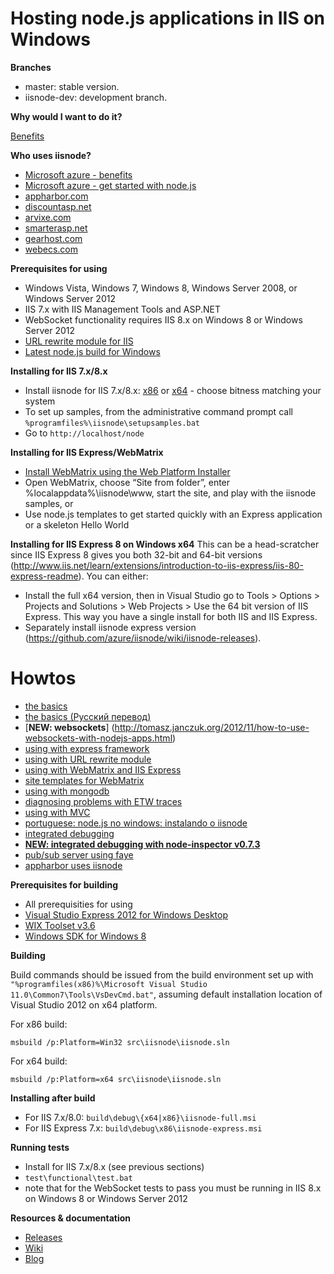 Hosting node.js applications in IIS on Windows
===

**Branches**

- master: stable version.
- iisnode-dev: development branch.

**Why would I want to do it?**

[Benefits](https://github.com/tjanczuk/iisnode/wiki)

**Who uses iisnode?**

- [Microsoft azure - benefits](http://blogs.msdn.com/b/hanuk/archive/2012/05/05/top-benefits-of-running-node-js-on-windows-azure.aspx)
- [Microsoft azure - get started with node.js](http://azure.microsoft.com/en-us/develop/nodejs/)
- [appharbor.com](http://blog.appharbor.com/2012/01/19/announcing-node-js-support)
- [discountasp.net](http://discountasp.net/press/2012_06_12_free-webmatrix-v2-rc-hosting-with-nodejs.aspx)
- [arvixe.com](http://arvixe.com)
- [smarterasp.net](http://www.smarterasp.net/)
- [gearhost.com](http://gearhost.com/)
- [webecs.com](http://webecs.com/)

**Prerequisites for using**

- Windows Vista, Windows 7, Windows 8, Windows Server 2008, or Windows Server 2012
- IIS 7.x with IIS Management Tools and ASP.NET
- WebSocket functionality requires IIS 8.x on Windows 8 or Windows Server 2012
- [URL rewrite module for IIS](http://www.iis.net/download/URLRewrite)
- [Latest node.js build for Windows](https://nodejs.org/en/download/)

**Installing for IIS 7.x/8.x**

- Install iisnode for IIS 7.x/8.x: [x86](https://github.com/azure/iisnode/releases/download/v0.2.21/iisnode-full-v0.2.21-x86.msi) or [x64](https://github.com/azure/iisnode/releases/download/v0.2.21/iisnode-full-v0.2.21-x64.msi) - choose bitness matching your system
- To set up samples, from the administrative command prompt call `%programfiles%\iisnode\setupsamples.bat`
- Go to `http://localhost/node`

**Installing for IIS Express/WebMatrix**

- [Install WebMatrix using the Web Platform Installer](http://www.microsoft.com/web/webmatrix/)
- Open WebMatrix, choose “Site from folder”, enter %localappdata%\iisnode\www, start the site, and play with the iisnode samples, or
- Use node.js templates to get started quickly with an Express application or a skeleton Hello World

**Installing for IIS Express 8 on Windows x64**
This can be a head-scratcher since IIS Express 8 gives you both 32-bit and 64-bit versions (http://www.iis.net/learn/extensions/introduction-to-iis-express/iis-80-express-readme). You can either:
- Install the full x64 version, then in Visual Studio go to Tools > Options > Projects and Solutions > Web Projects > Use the 64 bit version of IIS Express. This way you have a single install for both IIS and IIS Express.
- Separately install iisnode express version (https://github.com/azure/iisnode/wiki/iisnode-releases).


**Howtos**
=======
- [the basics](http://tomasz.janczuk.org/2011/08/hosting-nodejs-applications-in-iis-on.html)
- [the basics (Pусский перевод)](http://softdroid.net/hosting-nodejs-applications-ru)
- [**NEW: websockets**] (http://tomasz.janczuk.org/2012/11/how-to-use-websockets-with-nodejs-apps.html)
- [using with express framework](http://tomasz.janczuk.org/2011/08/hosting-express-nodejs-applications-in.html)
- [using with URL rewrite module](http://tomasz.janczuk.org/2011/08/using-url-rewriting-with-nodejs.html)
- [using with WebMatrix and IIS Express](http://tomasz.janczuk.org/2011/08/developing-nodejs-applications-in.html)
- [site templates for WebMatrix](https://github.com/SteveSanderson/Node.js-Site-Templates-for-WebMatrix)
- [using with mongodb](http://www.amazedsaint.com/2011/09/creating-10-minute-todo-listing-app-on.html)
- [diagnosing problems with ETW traces](http://tomasz.janczuk.org/2011/09/using-event-tracing-for-windows-to.html)
- [using with MVC](http://weblogs.asp.net/jgalloway/archive/2011/10/26/using-node-js-in-an-asp-net-mvc-application-with-iisnode.aspx)
- [portuguese: node.js no windows: instalando o iisnode](http://vivina.com.br/nodejs-windows-parte-2)
- [integrated debugging](http://tomasz.janczuk.org/2011/11/debug-nodejs-applications-on-windows.html)
- [**NEW: integrated debugging with node-inspector v0.7.3**](http://www.ranjithr.com/?p=98)
- [pub/sub server using faye](http://weblogs.asp.net/cibrax/archive/2011/12/12/transform-your-iis-into-a-real-time-pub-sub-engine-with-faye-node.aspx)
- [appharbor uses iisnode](http://blog.appharbor.com/2012/01/19/announcing-node-js-support)

**Prerequisites for building**

- All prerequisities for using
- [Visual Studio Express 2012 for Windows Desktop](http://www.microsoft.com/visualstudio/eng/downloads)
- [WIX Toolset v3.6](http://wix.codeplex.com/releases/view/93929)
- [Windows SDK for Windows 8](http://msdn.microsoft.com/en-us/windows/desktop/hh852363)

**Building**

Build commands should be issued from the build environment set up with `"%programfiles(x86)%\Microsoft Visual Studio 11.0\Common7\Tools\VsDevCmd.bat"`, assuming default installation location of Visual Studio 2012 on x64 platform.

For x86 build:

```
msbuild /p:Platform=Win32 src\iisnode\iisnode.sln
```

For x64 build:

```
msbuild /p:Platform=x64 src\iisnode\iisnode.sln
```

**Installing after build**

- For IIS 7.x/8.0: `build\debug\{x64|x86}\iisnode-full.msi`
- For IIS Express 7.x: `build\debug\x86\iisnode-express.msi`

**Running tests**

- Install for IIS 7.x/8.x (see previous sections)
- `test\functional\test.bat`
- note that for the WebSocket tests to pass you must be running in IIS 8.x on Windows 8 or Windows Server 2012

**Resources & documentation**

- [Releases](https://github.com/azure/iisnode/wiki/iisnode-releases)
- [Wiki](https://github.com/tjanczuk/iisnode/wiki)
- [Blog](http://tomasz.janczuk.org)
